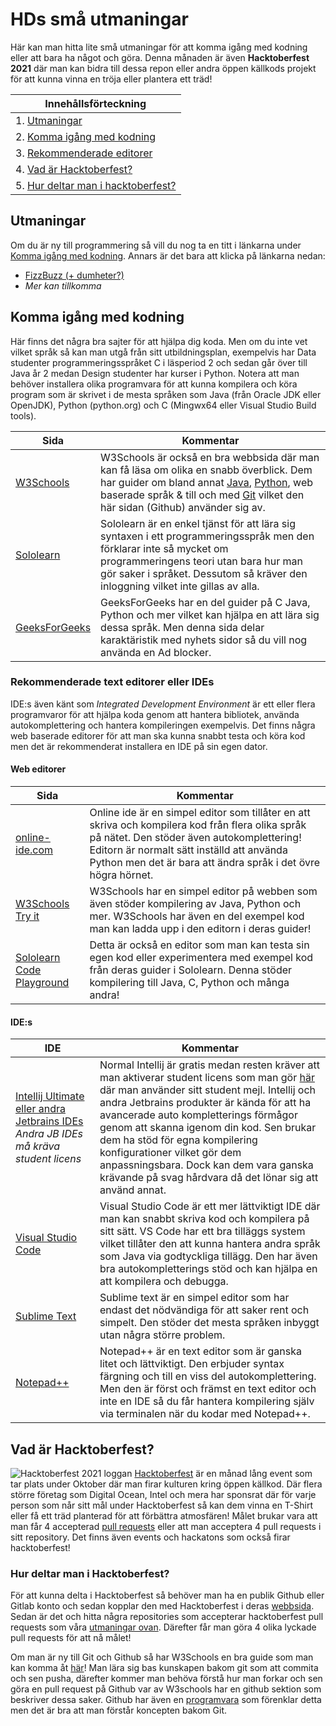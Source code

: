 # HDs små utmaningar
Här kan man hitta lite små utmaningar för att komma igång med kodning eller att bara ha något och göra. Denna 
månaden är även **Hacktoberfest 2021** där man kan bidra till dessa repon eller andra öppen källkods projekt för att 
kunna vinna en tröja eller plantera ett träd!

|**Innehållsförteckning**|
|--------------------|
|1. [Utmaningar](#utmaningar)|
|2. [Komma igång med kodning](#komma-igång-med-kodning)|
|3. [Rekommenderade editorer](#rekommenderade-text-editorer-eller-ides)|
|4. [Vad är Hacktoberfest?](#vad-är-hacktoberfest)|
|5. [Hur deltar man i hacktoberfest?](#hur-deltar-man-i-hacktoberfest)|

## Utmaningar
Om du är ny till programmering så vill du nog ta en titt i länkarna under [Komma igång med kodning](#komma-igång-med-kodning). Annars 
är det bara att klicka på länkarna nedan:

- [FizzBuzz (+ dumheter?)](https://github.com/hd-chalmers/fizzbuzz-utmaning/blob/main/README.md)
- *Mer kan tillkomma*

## Komma igång med kodning
Här finns det några bra sajter för att hjälpa dig koda. Men om du inte vet vilket språk så kan man utgå från sitt 
utbildningsplan, exempelvis har Data studenter programmeringsspråket C i läsperiod 2 och sedan går över till Java år 
2 medan Design studenter har kurser i Python. Notera att man behöver installera olika programvara för att kunna 
kompilera och köra program som är skrivet i de mesta språken som Java (från Oracle JDK eller OpenJDK), Python (python.org) och C (Mingwx64 eller Visual Studio Build tools).

| Sida | Kommentar |
|------|-----------|
|[W3Schools](https://www.w3schools.com/)| W3Schools är också en bra webbsida där man kan få läsa om olika en snabb överblick. Dem har guider om bland annat [Java](https://www.w3schools.com/java/default.asp), [Python](https://www.w3schools.com/python/default.asp), web baserade språk & till och med [Git](https://www.w3schools.com/git/default.asp) vilket den här sidan (Github) använder sig av. |
|[Sololearn](https://www.sololearn.com/learning)| Sololearn är en enkel tjänst för att lära sig syntaxen i ett programmeringsspråk men den förklarar inte så mycket om programmeringens teori utan bara hur man gör saker i språket. Dessutom så kräver den inloggning vilket inte gillas av alla.|
|[GeeksForGeeks](https://www.geeksforgeeks.org/c-programming-language/)| GeeksForGeeks har en del guider på C Java, Python och mer vilket kan hjälpa en att lära sig dessa språk. Men denna sida delar karaktäristik med nyhets sidor så du vill nog använda en Ad blocker. |

### Rekommenderade text editorer eller IDEs
IDE:s även känt som *Integrated Development Environment* är ett eller flera programvaror för att hjälpa koda genom 
att hantera bibliotek, använda autokomplettering och hantera kompileringen exempelvis. Det finns några web baserade 
editorer för att man ska kunna snabbt testa och köra kod men det är rekommenderat installera en IDE på sin egen dator.

#### Web editorer

| Sida | Kommentar |
|------|-----------|
| [online-ide.com](https://www.online-ide.com/) | Online ide är en simpel editor som tillåter en att skriva och kompilera kod från flera olika språk på nätet. Den stöder även autokomplettering! Editorn är normalt sätt inställd att använda Python men det är bara att ändra språk i det övre högra hörnet. |
| [W3Schools Try it](https://www.w3schools.com/tryit/trycompiler.asp?filename=demo_java) | W3Schools har en simpel editor på webben som även stöder kompilering av Java, Python och mer. W3Schools har även en del exempel kod man kan ladda upp i den editorn i deras guider! |
| [Sololearn Code Playground](https://code.sololearn.com/#)| Detta är också en editor som man kan testa sin egen kod eller experimentera med exempel kod från deras guider i Sololearn. Denna stöder kompilering till Java, C, Python och många andra! |

#### IDE:s

| IDE | Kommentar|
|-----|----------|
| [Intellij Ultimate eller andra Jetbrains IDEs](https://www.jetbrains.com/products/#type=ide) *Andra JB IDEs må kräva student licens* | Normal Intellij är gratis medan resten kräver att man aktiverar student licens som man gör [här](https://www.jetbrains.com/shop/eform/students) där man använder sitt student mejl. Intellij och andra Jetbrains produkter är kända för att ha avancerade auto kompletterings förmågor genom att skanna igenom din kod. Sen brukar dem ha stöd för egna kompilering konfigurationer vilket gör dem anpassningsbara. Dock kan dem vara ganska krävande på svag hårdvara då det lönar sig att använd annat.|
| [Visual Studio Code](https://code.visualstudio.com/) | Visual Studio Code är ett mer lättviktigt IDE där man kan snabbt skriva kod och kompilera på sitt sätt. VS Code har ett bra tilläggs system vilket tillåter den att kunna hantera andra språk som Java via godtyckliga tillägg. Den har även bra autokompletterings stöd och kan hjälpa en att kompilera och debugga. |
| [Sublime Text](https://www.sublimetext.com/) | Sublime text är en simpel editor som har endast det nödvändiga för att saker rent och simpelt. Den stöder det mesta språken inbyggt utan några större problem.|
| [Notepad++](https://notepad-plus-plus.org/downloads/) | Notepad++ är en text editor som är ganska litet och lättviktigt. Den erbjuder syntax färgning och till en viss del autokomplettering. Men den är först och främst en text editor och inte en IDE så du får hantera kompilering själv via terminalen när du kodar med Notepad++.

## Vad är Hacktoberfest?
![Hacktoberfest 2021 loggan](https://hacktoberfest.digitalocean.com/_nuxt/img/logo-hacktoberfest-full.f42e3b1.svg)
[Hacktoberfest](https://hacktoberfest.digitalocean.com/) är en månad lång event som tar plats under Oktober där man 
firar kulturen kring öppen källkod. Där flera större företag som Digital Ocean, Intel och mera har sponsrat där för 
varje person som når sitt mål under Hacktoberfest så kan dem vinna en T-Shirt eller få ett träd planterad för att 
förbättra atmosfären! Målet brukar vara att man får 4 accepterad [pull requests](https://www.w3schools.com/git/git_remote_send_pull_request.asp?remote=github) eller att man acceptera 4 pull requests i sitt repository. 
Det finns även events och hackatons som också firar hacktoberfest!

### Hur deltar man i Hacktoberfest?
För att kunna delta i Hacktoberfest så behöver man ha en publik Github eller Gitlab konto och sedan kopplar den med 
Hacktoberfest i deras [webbsida](https://hacktoberfest.digitalocean.com/register). Sedan är det och hitta några 
repositories som accepterar hacktoberfest pull requests som våra [utmaningar ovan](#utmaningar). Därefter får man 
göra 4 olika lyckade pull requests för att nå målet! 

Om man är ny till Git och Github så har W3Schools en bra guide som man kan komma åt [här](https://www.w3schools.com/git/default.asp?remote=github)!
Man lära sig bas kunskapen bakom git som att commita och sen pusha, därefter kommer man behöva förstå hur man forkar 
och sen göra en pull request på Github var av W3schools har en github sektion som beskriver dessa saker. Github har 
även en [programvara](https://desktop.github.com/) som förenklar detta men det är bra att man förstår koncepten bakom Git.
